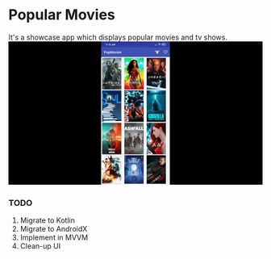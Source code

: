 # Popular Movies
It's a showcase app which displays popular movies and tv shows.
![](screenshots/sample.gif)

### TODO
1. Migrate to Kotlin
2. Migrate to AndroidX
3. Implement in MVVM
4. Clean-up UI
